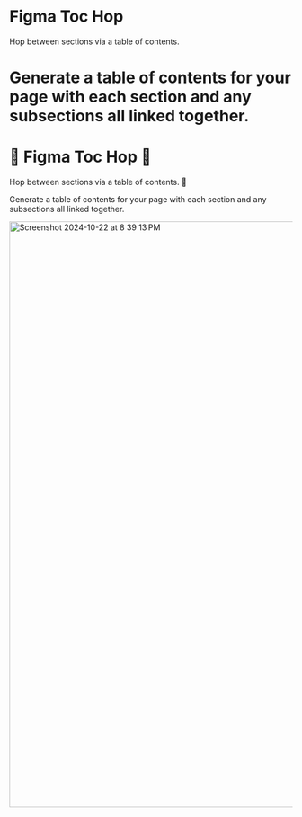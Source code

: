 # Figma Toc Hop

Hop between sections via a table of contents.

Generate a table of contents for your page with each section and any subsections all linked together.
=======
# 🐰 Figma Toc Hop 🐰

Hop between sections via a table of contents. 🐇

Generate a table of contents for your page with each section and any subsections all linked together.

<img width="1043" alt="Screenshot 2024-10-22 at 8 39 13 PM" src="https://github.com/user-attachments/assets/ad0c4f9a-81a7-4c03-8436-4feb75b14cff">